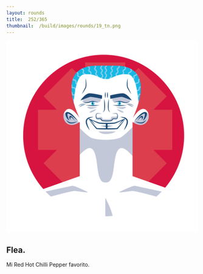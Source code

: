 ```yaml
---
layout:	rounds
title:	252/365
thumbnail:	/build/images/rounds/19_tn.png
---
```


![	252/365	](/build/images/rounds/19.png	)

##	Flea.
Mi Red Hot Chilli Pepper favorito.
